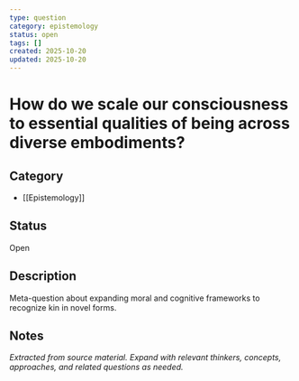 ```yaml
---
type: question
category: epistemology
status: open
tags: []
created: 2025-10-20
updated: 2025-10-20
---
```


# How do we scale our consciousness to essential qualities of being across diverse embodiments?

## Category

- [[Epistemology]]

## Status

Open

## Description

Meta-question about expanding moral and cognitive frameworks to recognize kin in novel forms.

## Notes

*Extracted from source material. Expand with relevant thinkers, concepts, approaches, and related questions as needed.*
